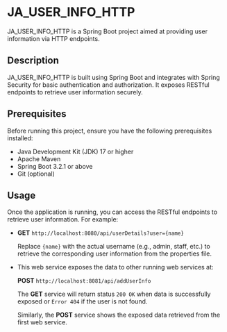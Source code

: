 # JA_USER_INFO_HTTP

JA_USER_INFO_HTTP is a Spring Boot project aimed at providing user information via HTTP endpoints.

## Description

JA_USER_INFO_HTTP is built using Spring Boot and integrates with Spring Security for basic authentication and authorization. It exposes RESTful endpoints to retrieve user information securely.

## Prerequisites

Before running this project, ensure you have the following prerequisites installed:

- Java Development Kit (JDK) 17 or higher
- Apache Maven
- Spring Boot 3.2.1 or above
- Git (optional)


## Usage

Once the application is running, you can access the RESTful endpoints to retrieve user information. For example:

- **GET** `http://localhost:8080/api/userDetails?user={name}`

  Replace `{name}` with the actual username (e.g., admin, staff, etc.) to retrieve the corresponding user information from the properties file.

- This web service exposes the data to other running web services at:

  **POST** `http://localhost:8081/api/addUserInfo`

  The **GET** service will return status `200 OK` when data is successfully exposed or `Error 404` if the user is not found.

  Similarly, the **POST** service shows the exposed data retrieved from the first web service.
